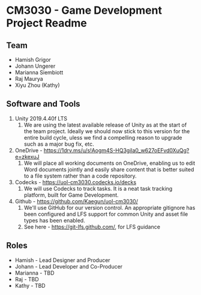# CM3030 - Game Development Project Readme

## Team
* Hamish Grigor
* Johann Ungerer
* Marianna Siembiott
* Raj Maurya
* Xiyu Zhou (Kathy)

## Software and Tools
1. Unity 2019.4.40f LTS
   1. We are using the latest available release of Unity as at the start of the team project. Ideally we should now stick to this version for the entire build cycle, uless we find a compelling reason to upgrade such as a major bug fix, etc.
1. OneDrive - https://1drv.ms/u/s!Aogm4S-HQ3gila0_w627oEFvd0XuQg?e=zkexuJ
   1. We will place all working documents on OneDrive, enabling us to edit Word documents jointly and easily share content that is better suited to a file system rather than a code repository.
1. Codecks - https://uol-cm3030.codecks.io/decks
   1. We will use Codecks to track tasks. It is a neat task tracking platform, built for Game Development.
1. Github - https://github.com/Kaegun/uol-cm3030/
   1. We'll use GitHub for our version control. An appropriate gitignore has been configured and LFS support for common Unity and asset file types has been enabled.
   1. See here - https://git-lfs.github.com/, for LFS guidance

## Roles
* Hamish - Lead Designer and Producer
* Johann - Lead Developer and Co-Producer
* Marianna - TBD
* Raj - TBD
* Kathy - TBD

